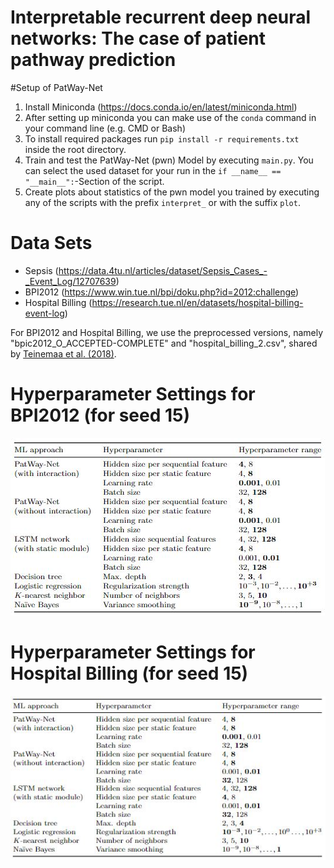 # Interpretable recurrent deep neural networks: The case of patient pathway prediction

#Setup of PatWay-Net
   1. Install Miniconda (https://docs.conda.io/en/latest/miniconda.html) 
   2. After setting up miniconda you can make use of the `conda` command in your command line (e.g. CMD or Bash)
   3. To install required packages run `pip install -r requirements.txt` inside the root directory.
   4. Train and test the PatWay-Net (pwn) Model by executing `main.py`. You can select the used dataset for your run in the `if __name__ == "__main__":`-Section of the script.
   5. Create plots about statistics of the pwn model you trained by executing any of the scripts with the prefix `interpret_` or with the suffix `plot`.

# Data Sets
* Sepsis (https://data.4tu.nl/articles/dataset/Sepsis_Cases_-_Event_Log/12707639)
* BPI2012 (https://www.win.tue.nl/bpi/doku.php?id=2012:challenge)
* Hospital Billing (https://research.tue.nl/en/datasets/hospital-billing-event-log)

For BPI2012 and Hospital Billing, we use the preprocessed versions, namely "bpic2012_O_ACCEPTED-COMPLETE" and "hospital_billing_2.csv", shared by [Teinemaa et al. (2018)](https://github.com/irhete/predictive-monitoring-benchmark).   

# Hyperparameter Settings for BPI2012 (for seed 15)
![Hyperparameters](bpi2012.JPG?raw=true "Hyperparameter settings")

# Hyperparameter Settings for Hospital Billing (for seed 15)
![Hyperparameters](hospital_billing.JPG?raw=true "Hyperparameter settings")
